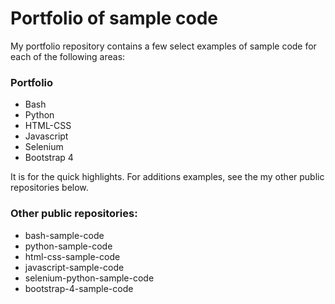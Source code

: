 # Portfolio of sample code

My portfolio repository contains a few select examples of sample code for each of the following areas:

### Portfolio

* Bash 
* Python
* HTML-CSS
* Javascript 
* Selenium 
* Bootstrap 4 

It is for the quick highlights. For additions examples, see the my other public repositories below.

### Other public repositories:

* bash-sample-code
* python-sample-code
* html-css-sample-code
* javascript-sample-code
* selenium-python-sample-code
* bootstrap-4-sample-code

